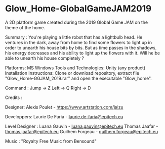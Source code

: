 # Glow_Home-GlobalGameJAM2019
A 2D platform game created during the 2019 Global Game JAM on the theme of the home. 

Summary :
You're playing a little robot that has a lightbulb head. He ventures in the dark, away from home to find some flowers to light up in order to unearth his house bits by bits. But as time passes in the shadows, his energy decreases and his ability to light up the flowers with it. Will he be able to unearth his house completely ?

Platforms: MS Windows
Tools and Technologies: Unity (any product)
Installation Instructions: Clone or download repository, extract file "Glow_Home-GGJAM_2019.rar" and open the executable "Glow_home".

Command :
Jump -> Z
Left -> Q
Right -> D

Credits :
 
Designer:
Alexis Poulet - https://www.artstation.com/jaizu

Developpers:
Laurie De Faria - laurie.de-faria@epitech.eu

Level Designer :
Luana Gauvin - luana.gauvin@epitech.eu
Thomas Jaafar - thomas.jaafar@epitech.eu
Guilhem Forgeau - guilhem.forgeau@epitech.eu

Music : "Royalty Free Music from Bensound"
